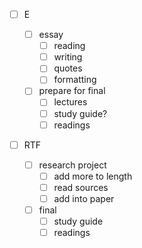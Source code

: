 - [ ] E

  - [ ] essay
    - [ ] reading
	- [ ] writing 
	- [ ] quotes
	- [ ] formatting

  - [ ] prepare for final
    - [ ] lectures
	- [ ] study guide?
	- [ ] readings

- [ ] RTF

  - [ ] research project
    - [ ] add more to length
    - [ ] read sources
	- [ ] add into paper

  - [ ] final 
    - [ ] study guide
	- [ ] readings